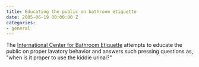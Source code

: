 ```yaml
---
title: Educating the public on bathroom etiquette
date: 2005-06-19 00:00:00 Z
categories:
- general
---
```


The [International Center for Bathroom Etiquette](http://www.icbe.org/icbe.shtml) attempts to educate the public on proper lavatory behavior and answers such pressing questions as, "when is it proper to use the kiddie urinal?"
